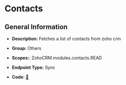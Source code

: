 # Contacts

## General Information

- **Description:** Fetches a list of contacts from zoho crm

- **Group:** Others
- **Scopes:**: ZohoCRM.modules.contacts.READ
- **Endpoint Type:** Sync
- **Code:** [🔗](https://github.com/NangoHQ/integration-templates/tree/main/integrations/zoho-crm/syncs/contacts.ts)
